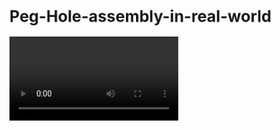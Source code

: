 # Peg-Hole-assembly-in-real-world
![MP41](https://github.com/wangjunhe8127/Peg-Hole-assembly-in-real-world/blob/main/5ecbd6d0ee223b6a6feac2d05cf315fd.mp4)
